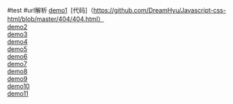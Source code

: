 #test
#url解析 [demo1](https://dreamhyu.github.io/404/404.html)
  [代码]（https://github.com/DreamHyu/Javascript-css-html/blob/master/404/404.html）<br>
[demo2](https://dreamhyu.github.io/task2/task2.html)<br>
[demo3](https://dreamhyu.github.io/task4/Task_1_4_1.html)<br>
[demo4](https://dreamhyu.github.io/task3/Task_1_3_1.html)<br>
[demo5](https://dreamhyu.github.io/task6/html/Task6.html) <br>
[demo6](https://dreamhyu.github.io/task7/test.html)<br>
[demo7](https://dreamhyu.github.io/task9/100li.html)<br>
[demo8](https://dreamhyu.github.io/task9/task8_1(2).html)<br>
[demo9](https://dreamhyu.github.io/task9/task8_2.html)<br>
[demo10](https://dreamhyu.github.io/task9/task8_3.html)<br>
[demo11](https://dreamhyu.github.io/task9/task8_5(2).html)<br>
